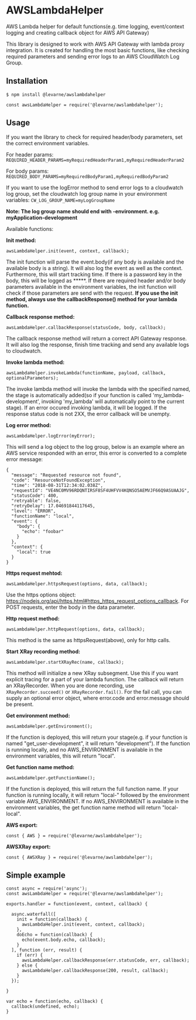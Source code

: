 # AWSLambdaHelper
AWS Lambda helper for default functions(e.g. time logging, event/context logging and creating callback object for AWS API Gateway)

This library is designed to work with AWS API Gateway with lambda proxy integration. It is created for handling the most basic functions, like checking required parameters and sending error logs to an AWS CloudWatch Log Group.

## Installation

```
$ npm install @levarne/awslambdahelper

const awsLambdaHelper = require('@levarne/awslambdahelper');
```

## Usage
If you want the library to check for required header/body parameters, set the correct environment variables.

For header params: ``REQUIRED_HEADER_PARAMS=myRequiredHeaderParam1,myRequiredHeaderParam2``

For body params: ``REQUIRED_BODY_PARAMS=myRequiredBodyParam1,myRequiredBodyParam2``

If you want to use the logError method to send error logs to a cloudwatch log group, set the cloudwatch log group name in your environment variables: ``CW_LOG_GROUP_NAME=myLogGroupName``

**Note: The log group name should end with -environment. e.g. myApplication-development**

Available functions:

**Init method:**

```
awsLambdaHelper.init(event, context, callback);
```

The init function will parse the event.body(if any body is available and the available body is a string). It will also log the event as well as the context. Furthermore, this will start tracking time. If there is a password key in the body, this will be logged as *****. If there are required header and/or body parameters available in the environment variables, the init function will check if those parameters are send with the request. **If you use the init method, always use the callbackResponse() method for your lambda function.**

**Callback response method:**

```
awsLambdaHelper.callbackResponse(statusCode, body, callback);
```

The callback response method will return a correct API Gateway response. It will also log the response, finish time tracking and send any available logs to cloudwatch.

**Invoke lambda method:**

```
awsLambdaHelper.invokeLambda(functionName, payload, callback, optionalParameters);
```

The invoke lambda method will invoke the lambda with the specified named, the stage is automatically added(so if your function is called 'my_lambda-development', invoking 'my_lambda' will automatically point to the current stage). If an error occured invoking lambda, it will be logged. If the response status code is not 2XX, the error callback will be unempty.

**Log error method:**

```
awsLambdaHelper.logError(myError);
```

This will send a log object to the log group, below is an example where an AWS service responded with an error, this error is converted to a complete error message:

```
{
  "message": "Requested resource not found",
  "code": "ResourceNotFoundException",
  "time": "2018-08-31T12:34:02.038Z",
  "requestId": "VE4NC0MV96RDQNTIRSF8SF4UHFVV4KQNSO5AEMVJF66Q9ASUAAJG",
  "statusCode": 400,
  "retryable": false,
  "retryDelay": 17.04691844117645,
  "level": "ERROR",
  "functionName": "local",
  "event": {
    "body": {
      "echo": "foobar"
    }
  },
  "context": {
    "local": true
  }
}
```

**Https request mehtod:**

```
awsLambdaHelper.httpsRequest(options, data, callback);
```

Use the https options object: https://nodejs.org/api/https.html#https_https_request_options_callback. For POST requests, enter the body in the data parameter.

**Http request method:**

```
awsLambdaHelper.httpRequest(options, data, callback);
```

This method is the same as httpsRequest(above), only for http calls.

**Start XRay recording method:**

```
awsLambdaHelper.startXRayRec(name, callback);
```

This method will initialize a new XRay subsegment. Use this if you want explicit tracing for a part of your lambda function. The callback will return an XRayRecorder. When you are done recording, use ``XRayRecorder.succeed()`` or ``XRayRecorder.fail()``. For the fail call, you can supply an optional error object, where error.code and error.message should be present.

**Get environment method:**

```
awsLambdaHelper.getEnvironment();
```

If the function is deployed, this will return your stage(e.g. if your function is named "get_user-development", it will return "development"). If the function is running locally, and no AWS_ENVIRONMENT is available in the environment variables, this will return "local".

**Get function name method:**

```
awsLambdaHelper.getFunctionName();
```

If the function is deployed, this will return the full function name. If your function is running locally, it will return "local-" followed by the environment variable AWS_ENVIRONMENT. If no AWS_ENVIRONMENT is available in the environment variables, the get function name method will return "local-local".  

**AWS export:**

```
const { AWS } = require('@levarne/awslambdahelper');
```

**AWSXRay export:**

```
const { AWSXRay } = require('@levarne/awslambdahelper');
```

## Simple example

```
const async = require('async');
const awsLambdaHelper = require('@levarne/awslambdahelper');

exports.handler = function(event, context, callback) {

  async.waterfall([
    init = function(callback) {
      awsLambdaHelper.init(event, context, callback);
    },
    doEcho = function(callback) {
      echo(event.body.echo, callback);
    }
  ], function (err, result) {
    if (err) {
      awsLambdaHelper.callbackResponse(err.statusCode, err, callback);
    } else {
      awsLambdaHelper.callbackResponse(200, result, callback);
    }
  });

}

var echo = function(echo, callback) {
  callback(undefined, echo);
}
```

